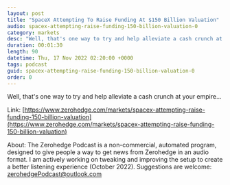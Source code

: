 ```yaml
---
layout: post
title: "SpaceX Attempting To Raise Funding At $150 Billion Valuation"
audio: spacex-attempting-raise-funding-150-billion-valuation-0
category: markets
desc: "Well, that's one way to try and help alleviate a cash crunch at your empire..."
duration: 00:01:30
length: 90
datetime: Thu, 17 Nov 2022 02:20:00 +0000
tags: podcast
guid: spacex-attempting-raise-funding-150-billion-valuation-0
order: 0
---
```

Well, that's one way to try and help alleviate a cash crunch at your empire...

Link: [https://www.zerohedge.com/markets/spacex-attempting-raise-funding-150-billion-valuation](https://www.zerohedge.com/markets/spacex-attempting-raise-funding-150-billion-valuation)

About: The Zerohedge Podcast is a non-commercial, automated program, designed to give people a way to get news from Zerohedge in an audio format.  I am actively working on tweaking and improving the setup to create a better listening experience (October 2022).  Suggestions are welcome: [zerohedgePodcast@outlook.com](mailto:zerohedgePodcast@outlook.com)